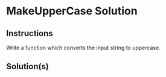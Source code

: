 # MakeUpperCase Solution

## Instructions

Write a function which converts the input string to uppercase.

## Solution(s)